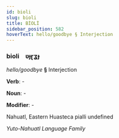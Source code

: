 ```yaml
---
id: bioli
slug: bioli
title: BİOLİ
sidebar_position: 582
hoverText: hello/goodbye § Interjection
---
```


### bioli&emsp;<span kind="abugida">ʋɟɽʓɟ</span>

*hello/goodbye* **§** Interjection

**Verb**: -

**Noun**: -

**Modifier**: -

Nahuatl, Eastern Huasteca pialli undefined

*Yuto-Nahuatl Language Family*